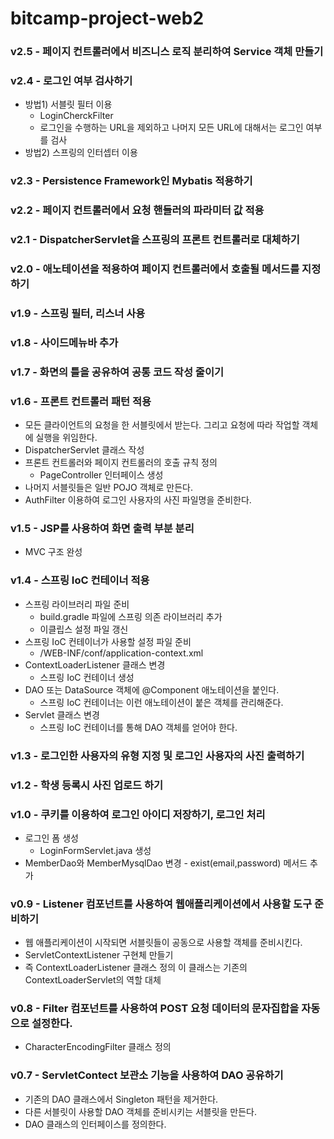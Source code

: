 # bitcamp-project-web2

### v2.5 - 페이지 컨트롤러에서 비즈니스 로직 분리하여 Service 객체 만들기

### v2.4 - 로그인 여부 검사하기
- 방법1) 서블릿 필터 이용
    - LoginCherckFilter
    - 로그인을 수행하는 URL을 제외하고 나머지 모든 URL에 대해서는 로그인 여부를 검사
- 방법2) 스프링의 인터셉터 이용

### v2.3 - Persistence Framework인 Mybatis 적용하기

### v2.2 - 페이지 컨트롤러에서 요청 핸들러의 파라미터 값 적용

### v2.1 - DispatcherServlet을 스프링의 프론트 컨트롤러로 대체하기

### v2.0 - 애노테이션을 적용하여 페이지 컨트롤러에서 호출될 메서드를 지정하기

### v1.9 - 스프링 필터, 리스너 사용

### v1.8 - 사이드메뉴바 추가

### v1.7 - 화면의 틀을 공유하여 공통 코드 작성 줄이기

### v1.6 - 프론트 컨트롤러 패턴 적용
- 모든 클라이언트의 요청을 한 서블릿에서 받는다.
  그리고 요청에 따라 작업할 객체에 실행을 위임한다.
- DispatcherServlet 클래스 작성
- 프론트 컨트롤러와 페이지 컨트롤러의 호출 규칙 정의
  - PageController 인터페이스 생성
- 나머지 서블릿들은 일반 POJO 객체로 만든다.
- AuthFilter 이용하여 로그인 사용자의 사진 파일명을 준비한다.


### v1.5 - JSP를 사용하여 화면 출력 부분 분리
- MVC 구조 완성

### v1.4 - 스프링 IoC 컨테이너 적용
- 스프링 라이브러리 파일 준비
  -  build.gradle 파일에 스프링 의존 라이브러리 추가
  - 이클립스 설정 파일 갱신
- 스프링 IoC 컨테이너가 사용할 설정 파일 준비
  - /WEB-INF/conf/application-context.xml
- ContextLoaderListener 클래스 변경
  - 스프링 IoC 컨테이너 생성
- DAO 또는 DataSource 객체에 @Component 애노테이션을 붙인다.
  - 스프링 IoC 컨테이너는 이런 애노테이션이 붙은 객체를 관리해준다.
- Servlet 클래스 변경
  - 스프링 IoC 컨테이너를 통해 DAO 객체를 얻어야 한다.

### v1.3 - 로그인한 사용자의 유형 지정 및 로그인 사용자의 사진 출력하기

### v1.2 - 학생 등록시 사진 업로드 하기

### v1.0 - 쿠키를 이용하여 로그인 아이디 저장하기, 로그인 처리
- 로그인 폼 생성
  - LoginFormServlet.java 생성
- MemberDao와 MemberMysqlDao 변경 - exist(email,password) 메서드 추가

### v0.9 - Listener 컴포넌트를 사용하여 웹애플리케이션에서 사용할 도구 준비하기
- 웹 애플리케이션이 시작되면 서블릿들이 공동으로 사용할 객체를 준비시킨다.
- ServletContextListener 구현체 만들기
- 즉 ContextLoaderListener 클래스 정의
  이 클래스는 기존의 ContextLoaderServlet의 역할 대체

### v0.8 - Filter 컴포넌트를 사용하여 POST 요청 데이터의 문자집합을 자동으로 설정한다.
- CharacterEncodingFilter 클래스 정의

### v0.7 - ServletContect 보관소 기능을 사용하여 DAO 공유하기
- 기존의 DAO 클래스에서 Singleton 패턴을 제거한다.
- 다른 서블릿이 사용할 DAO 객체를 준비시키는 서블릿을 만든다.
- DAO 클래스의 인터페이스를 정의한다.